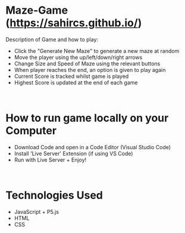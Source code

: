 # Maze-Game (https://sahircs.github.io/)

Description of Game and how to play: 

- Click the "Generate New Maze" to generate a new maze at random
- Move the player using the up/left/down/right arrows
- Change Size and Speed of Maze using the relevant buttons
- When player reaches the end, an option is given to play again
- Current Score is tracked whilst game is played
- Highest Score is updated at the end of each game

<br/>

# How to run game locally on your Computer

- Download Code and open in a Code Editor (Visual Studio Code)
- Install 'Live Server' Extension (if using VS Code)
- Run with Live Server + Enjoy!

<br/>

# Technologies Used

- JavaScript + P5.js
- HTML
- CSS
